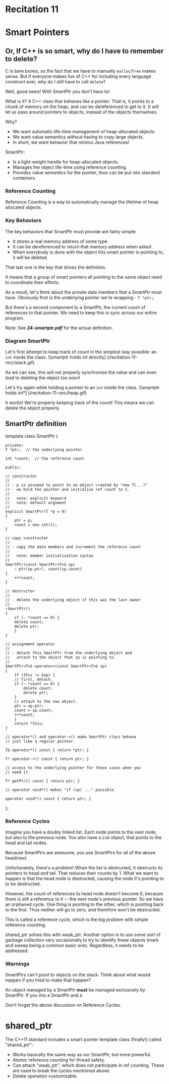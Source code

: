 # Recitation 11 #

# Smart Pointers #

## Or, If C++ is so smart, why do I have to remember to delete? ##

C is bare bones, so the fact that we have to manually `malloc`/`free` makes
sense. But if everyone makes fun of C++ for including every language construct
ever, why do I still have to call `delete`?

Well, good news! With SmartPtr you don't have to!

What is it?  A C++ class that behaves like a pointer. That is, it points to a
chunk of memory on the heap, and can be dereferenced to get to it. It will let
us pass around pointers to objects, instead of the objects themselves.

Why?

* We want automatic life-time management of heap-allocated objects.
* We want value semantics without having to copy large objects.
* In short, we want behavior that mimics Java references!

SmartPtr:
* Is a light-weight handle for heap-allocated objects.
* Manages the object life-time using reference counting.
* Provides value semantics for the pointer, thus can be put into standard
  containers.


### Reference Counting ###

Reference Counting is a way to automatically manage the lifetime of heap
allocated objects.

### Key Behaviors ###

The key behaviors that SmartPtr must provide are fairly simple:
* It stores a real memory address of some type
* It can be dereferenced to return that memory address when asked
* When everybody is done with the object this smart pointer is pointing to, it
  will be deleted.

That last one is the key that drives the definition. 

It means that a group of smart pointers all pointing to the same object need to
coordinate their efforts. 

As a result, let's think about the private data members that a SmartPtr must have.
Obviously first is the underlying pointer we're wrapping - `T *ptr;`. 

But there's a second component to a SmartPtr, the current count of references to
that pointer. We need to keep this in sync across our entire program. 

Note: See ***24-smartptr.pdf*** for the actual definition. 


### Diagram SmartPtr ###
Let's first attempt to keep track of count in the simplest way possible: an `int`
inside the class.
![smartptr holds int directly]
(/recitation-11-rsrc/stack.gif)

As we can see, this will not properly synchronize the value and can even lead to
deleting the object too soon!

Let's try again while holding a *pointer* to an `int` inside the class.
![smartptr holds int*]
(/recitation-11-rsrc/heap.gif)

It works!  We're properly keeping track of the count!  This means we can delete the
object properly.

SmartPtr definition
--------------------

template <class T>
class SmartPtr {

    private:
	T *ptr;  // the underlying pointer

	int *count;  // the reference count

    public:

	// constructor
	//
	// - p is assumed to point to an object created by "new T(...)"
	// - we hold the pointer and initialize ref count to 1.
	//
	//   note: explicit keyword
	//   note: default argument
	//
	explicit SmartPtr(T *p = 0) 
	{
	    ptr = p;
	    count = new int(1);
	}

	// copy constructor
	//
	// - copy the data members and increment the reference count 
	//
	//   note: member initialization syntax
	//
	SmartPtr(const SmartPtr<T>& sp)
	    : ptr(sp.ptr), count(sp.count)
	{
	    ++*count;
	}

	// destructor
	//
	// - delete the underlying object if this was the last owner
	//
	~SmartPtr()
	{
	    if (--*count == 0) {
		delete count;
		delete ptr;
	    }
	}

	// assignment operator
	//
	// - detach this SmartPtr from the underlying object and
	//   attach to the object that sp is pointing to.
	//
	SmartPtr<T>& operator=(const SmartPtr<T>& sp)
	{
	    if (this != &sp) {
		// first, detach.
		if (--*count == 0) {
		    delete count;
		    delete ptr;
		}
		// attach to the new object.
		ptr = sp.ptr;
		count = sp.count;
		++*count;
	    }
	    return *this;
	}

	// operator*() and operator->() make SmartPtr class behave
	// just like a regular pointer.

	T& operator*() const { return *ptr; }

	T* operator->() const { return ptr; }

	// access to the underlying pointer for those cases when you
	// need it.
	
	T* getPtr() const { return ptr; }

	// operator void*() makes "if (sp) ..." possible.
	
	operator void*() const { return ptr; }

};

### Reference Cycles ###

Imagine you have a doubly linked list. Each node points to the next node, but
also to the previous node. You also have a List object, that points to the head
and tail nodes.

Because SmartPtrs are awesome, you use SmartPtrs for all of the above head/next.

Unfortunately, there's a problem! When the list is destructed, it destructs its pointers to head and tail. That reduces their counts by 1. What we want to happen is that the head node is destructed, causing the node it's pointing to to be destructed.

However, the count of references to head node doesn't become 0, because there is still a reference to it -- the next node's previous pointer. So we have an orphaned cycle. One thing is pointing to the other, which is pointing back to the first. Thus neither will go to zero, and therefore won't be destructed.

This is called a reference cycle, which is the big problem with simple reference counting.

shared_ptr solves this with weak_ptr. Another option is to use some sort of garbage collection very occasionally to try to identify these objects (mark and sweep being a common basic one). Regardless, it needs to be addressed.


### Warnings ###

SmartPtrs can't point to objects on the stack. Think about what would happen if
you tried to make that happen?

An object managed by a SmartPtr **must** be managed exclusively by SmartPtr. If
you mix a SmartPtr and a 

Don't forget the above discussion on Reference Cycles.


# shared_ptr ##

The C++11 standard includes a smart pointer template class (finally!)
called "shared_ptr":

* Works basically the same way as our SmartPtr, but more powerful.
* Atomic reference counting for thread safety.
* Can attach "weak_ptr", which does not participate in ref counting. These are
  used to break the cycles mentioned above.
* Delete operation customizable.

